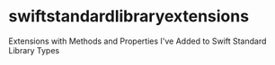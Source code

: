 # swiftstandardlibraryextensions
Extensions with Methods and Properties I've Added to Swift Standard Library Types
